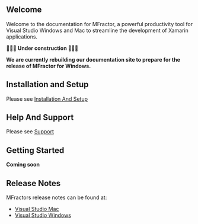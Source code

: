## Welcome

Welcome to the documentation for MFractor, a powerful productivity tool for Visual Studio Windows and Mac to streamline the development of Xamarin applications.

**🔨🔨🔨 Under construction 🔨🔨🔨**

**We are currently rebuilding our documentation site to prepare for the release of MFractor for Windows.**

## Installation and Setup

Please see [Installation And Setup](/installation-and-setup)

## Help And Support

Please see [Support](/support)

## Getting Started

**Coming soon**

## Release Notes

MFractors release notes can be found at:

 * [Visual Studio Mac](/release-notes/mac/current)
 * [Visual Studio Windows](/release-notes/windows/current)
